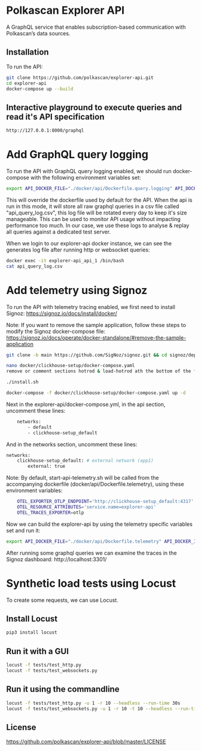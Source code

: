 # Polkascan Explorer API
A GraphQL service that enables subscription-based communication with Polkascan’s data sources.

## Installation
To run the API:

```bash
git clone https://github.com/polkascan/explorer-api.git
cd explorer-api
docker-compose up --build
```

## Interactive playground to execute queries and read it's API specification
```bash
http://127.0.0.1:8000/graphql
```

# Add GraphQL query logging

To run the API with GraphQL query logging enabled, we should run docker-compose with the following environment variables set:
```bash
export API_DOCKER_FILE="./docker/api/Dockerfile.query.logging" API_DOCKER_IMAGE="polkascan/explorer-api-query-logging" API_DOCKER_COMMAND="bash -c '/usr/src/start-api-query-logging.sh'" && docker-compose up --build
```

This will override the dockerfile used by default for the API. When the api is run in this mode, it will store all raw graphql queries in a csv file called "api_query_log.csv", this log file will be rotated every day to keep it's size manageable. This can be used to monitor API usage without impacting performance too much. In our case, we use these logs to analyse & replay all queries against a dedicated test server. 

When we login to our explorer-api docker instance, we can see the generates log file after running http or websocket queries:
```bash
docker exec -it explorer-api_api_1 /bin/bash
cat api_query_log.csv
```

# Add telemetry using Signoz

To run the API with telemetry tracing enabled, we first need to install Signoz:
https://signoz.io/docs/install/docker/

Note: If you want to remove the sample application, follow these steps to modify the Signoz docker-compose file:
https://signoz.io/docs/operate/docker-standalone/#remove-the-sample-application

```bash
git clone -b main https://github.com/SigNoz/signoz.git && cd signoz/deploy/

nano docker/clickhouse-setup/docker-compose.yaml
remove or comment sections hotrod & load-hotrod ath the bottom of the file

./install.sh

docker-compose -f docker/clickhouse-setup/docker-compose.yaml up -d
```

Next in the explorer-api/docker-compose.yml, in the api section, uncomment these lines:

```bash
    networks:
        - default
        - clickhouse-setup_default
```

And in the networks section, uncomment these lines:

```bash
networks:
    clickhouse-setup_default: # external network (app1)
        external: true
```

Note: By default, start-api-telemetry.sh will be called from the accompanying dockerfile (docker/api/Dockerfile.telemetry), using these environment variables:
```bash
    OTEL_EXPORTER_OTLP_ENDPOINT='http://clickhouse-setup_default:4317'
    OTEL_RESOURCE_ATTRIBUTES='service.name=explorer-api'
    OTEL_TRACES_EXPORTER=otlp
```


Now we can build the explorer-api by using the telemetry specific variables set and run it:
```bash
export API_DOCKER_FILE="./docker/api/Dockerfile.telemetry" API_DOCKER_IMAGE="polkascan/explorer-api-telemetry" API_DOCKER_COMMAND="bash -c '/usr/src/start-api-telemetry.sh'" && docker-compose up --build
```

After running some graphql queries we can examine the traces in the Signoz dashboard:
http://localhost:3301/

# Synthetic load tests using Locust

To create some requests, we can use Locust.

## Install Locust
```bash
pip3 install locust
```

## Run it with a GUI
```bash
locust -f tests/test_http.py
locust -f tests/test_websockets.py
```

## Run it using the commandline
```bash
locust -f tests/test_http.py -u 1 -r 10 --headless --run-time 30s
locust -f tests/test_websockets.py -u 1 -r 10 -t 10 --headless --run-time 30s
```

## License
https://github.com/polkascan/explorer-api/blob/master/LICENSE
